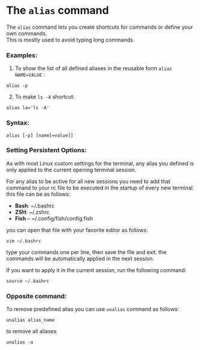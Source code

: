 # The `alias` command

The `alias` command lets you create shortcuts for commands or define your own commands.  
This is mostly used to avoid typing long commands.

### Examples:

1. To show the list of all defined aliases in the reusable form `alias NAME=VALUE` :

```
alias -p
```

2. To make `ls -A` shortcut:

```
alias la='ls -A'
```

### Syntax:

```
alias [-p] [name[=value]]
```

### Setting Persistent Options:

As with most Linux custom settings for the terminal, any alias you defined is only applied to the current opening terminal session.

For any alias to be active for all new sessions you need to add that command to your rc file to be executed in the startup of every new terminal.
this file can be as follows:
- **Bash**: ~/.bashrc
- **ZSH**: ~/.zshrc
- **Fish** – ~/.config/fish/config.fish

you can open that file with your favorite editor as follows:

```
vim ~/.bashrc
```
type your commands one per line, then save the file and exit.
the commands will be automatically applied in the next session.

If you want to apply it in the current session, run the following command:
```
source ~/.bashrc
```

### Opposite command:
To remove predefined alias you can use `unalias` command as follows:
```
unalias alias_name
```

to remove all aliases 
```
unalias -a
```
